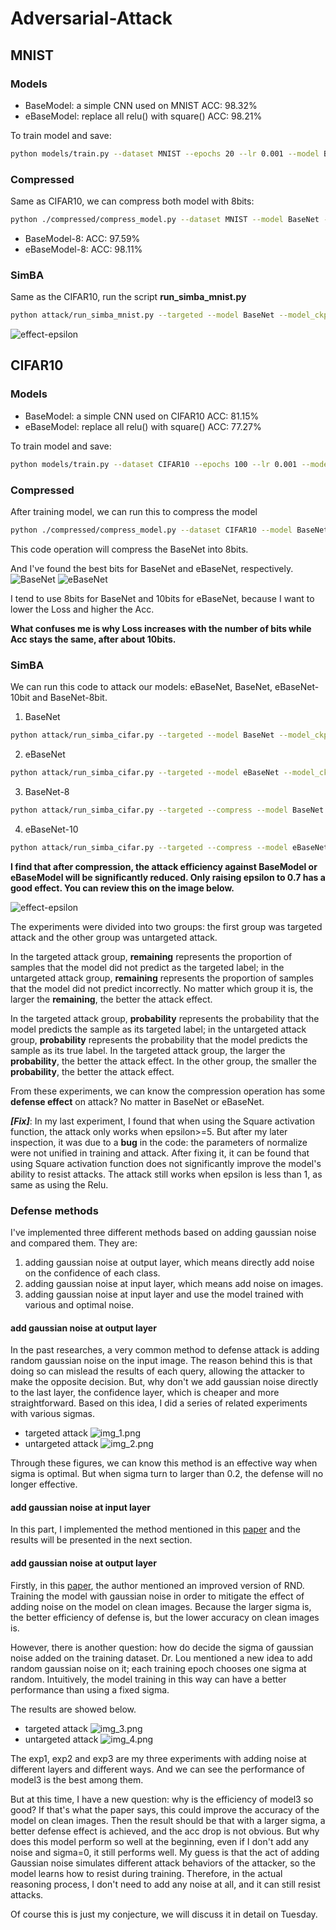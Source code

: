 # Adversarial-Attack

## MNIST

### Models

- BaseModel: a simple CNN used on MNIST ACC: 98.32%
- eBaseModel: replace all relu() with square()   ACC: 98.21%

To train model and save:

```bash
python models/train.py --dataset MNIST --epochs 20 --lr 0.001 --model BaseNet --save_dir ./checkpoint/MNIST/BaseNet.pth
```

### Compressed

Same as CIFAR10, we can compress both model with 8bits:

```bash
python ./compressed/compress_model.py --dataset MNIST --model BaseNet --model_dir ./checkpoint/MNIST/BaseNet.pth --dataset_dir ./data --save_dir ./checkpoint/MNIST/BaseNet-8.pth --act_bits 8 --weight_bits 8
```

- BaseModel-8:   ACC: 97.59%
- eBaseModel-8:  ACC: 98.11%

### SimBA

Same as the CIFAR10, run the script **run_simba_mnist.py**

```bash
python attack/run_simba_mnist.py --targeted --model BaseNet --model_ckpt ./checkpoint/CIFAR10/BaseNet.pth --epsilon 0.2 
```

![effect-epsilon](https://github.com/quliikay/Adversarial-Attack/blob/main/scores/MNIST/images.png?raw=true)

## CIFAR10

### Models

- BaseModel: a simple CNN used on CIFAR10 ACC: 81.15%
- eBaseModel: replace all relu() with square()   ACC: 77.27%

To train model and save:

```bash
python models/train.py --dataset CIFAR10 --epochs 100 --lr 0.001 --model eBaseNet --save_dir ./checkpoint/CIFAR10/eBaseNet.pth
```

### Compressed

After training model, we can run this to compress the model

```bash
python ./compressed/compress_model.py --dataset CIFAR10 --model BaseNet --model_dir ./checkpoint/CIFAR10/BaseNet.pth --dataset_dir ./data --save_dir ./checkpoint/CIFAR10/BaseNet-8.pth --act_bits 8 --weight_bits 8
```

This code operation will compress the BaseNet into 8bits.

And I've found the best bits for BaseNet and eBaseNet, respectively.
![BaseNet](https://github.com/quliikay/Adversarial-Attack/blob/main/compressed/image/BaseNet.png?raw=true)
![eBaseNet](https://github.com/quliikay/Adversarial-Attack/blob/main/compressed/image/eBaseNet.png?raw=true)

I tend to use 8bits for BaseNet and 10bits for eBaseNet, because I want to lower the Loss and higher the Acc.

**What confuses me is why Loss increases with the number of bits while Acc stays the same, after about 10bits.**

### SimBA

We can run this code to attack our models: eBaseNet, BaseNet, eBaseNet-10bit and BaseNet-8bit.

1. BaseNet

```bash
python attack/run_simba_cifar.py --targeted --model BaseNet --model_ckpt ./checkpoint/CIFAR10/BaseNet.pth --epsilon 0.2 
```

2. eBaseNet

```bash
python attack/run_simba_cifar.py --targeted --model eBaseNet --model_ckpt ./checkpoint/CIFAR10/eBaseNet.pth --epsilon 0.2
```

3. BaseNet-8

```bash
python attack/run_simba_cifar.py --targeted --compress --model BaseNet --model_ckpt ./checkpoint/BaseNet-8.pth --epsilon 0.7
```

4. eBaseNet-10

```bash
python attack/run_simba_cifar.py --targeted --compress --model eBaseNet --model_ckpt ./checkpoint/eBaseNet-10.pth --epsilon 0.7
```

**I find that after compression, the attack efficiency against BaseModel or eBaseModel will be significantly reduced.
Only raising epsilon to 0.7 has a good effect. You can review this on the image below.**

![effect-epsilon](https://github.com/quliikay/Adversarial-Attack/blob/main/scores/CIFAR10/images.png?raw=true)

The experiments were divided into two groups: the first group was targeted attack and the other group was untargeted
attack.

In the targeted attack group, **remaining** represents the proportion of samples that the model did not predict as the
targeted label; in the untargeted attack group, **remaining** represents the proportion of samples that the model did
not predict incorrectly. No matter which group it is, the larger the **remaining**, the better the attack effect.

In the targeted attack group, **probability** represents the probability that the model predicts the sample as its
targeted label; in the untargeted attack group, **probability** represents the probability that the model predicts the
sample as its true label. In the targeted attack group, the larger the **probability**, the better the attack effect. In
the other group, the smaller the **probability**, the better the attack effect.

From these experiments, we can know the compression operation has some **defense effect** on attack? No matter in
BaseNet or eBaseNet.

***[Fix]***: In my last experiment, I found that when using the Square activation function, the attack only works when
epsilon>=5. But after my later inspection, it was due to a **bug** in the code: the parameters of normalize were not
unified in training and attack. After fixing it, it can be found that using Square activation function does not
significantly improve the model's ability to resist attacks. The attack still works when epsilon is less than 1, as same
as using the Relu.

### Defense methods

I've implemented three different methods based on adding gaussian noise and compared them. They are:

1. adding gaussian noise at output layer, which means directly add noise on the confidence of each class.
2. adding gaussian noise at input layer, which means add noise on images.
3. adding gaussian noise at input layer and use the model trained with various and optimal noise.

#### add gaussian noise at output layer

In the past researches, a very common method to defense attack is adding random gaussian noise on the input image. The
reason behind this is that doing so can mislead the results of each query, allowing the attacker to make the opposite
decision. But, why don't we add gaussian noise directly to the last layer, the confidence layer, which is cheaper and
more straightforward. Based on this idea, I did a series of related experiments with various sigmas.

- targeted attack
  ![img_1.png](https://github.com/quliikay/Adversarial-Attack/blob/main/attack/image/exp1_targeted.png?raw=true)
- untargeted attack
  ![img_2.png](https://github.com/quliikay/Adversarial-Attack/blob/main/attack/image/exp1_untargeted.png?raw=true)

Through these figures, we can know this method is an effective way when sigma is optimal. But when sigma turn to larger
than 0.2, the defense will no longer effective.

#### add gaussian noise at input layer

In this part, I implemented the method mentioned in
this [paper](https://proceedings.neurips.cc/paper/2021/file/3eb414bf1c2a66a09c185d60553417b8-Paper.pdf) and the results
will be presented in the next section.

#### add gaussian noise at output layer

Firstly, in this [paper](https://proceedings.neurips.cc/paper/2021/file/3eb414bf1c2a66a09c185d60553417b8-Paper.pdf), the
author mentioned an improved version of RND. Training the model with gaussian noise in order to mitigate the effect of
adding noise on the model on clean images. Because the larger sigma is, the better efficiency of defense is, but the
lower accuracy on clean images is.

However, there is another question: how do decide the sigma of gaussian noise added on the training dataset. Dr. Lou
mentioned a new idea to add random gaussian noise on it; each training epoch chooses one sigma at random. Intuitively,
the model training in this way can have a better performance than using a fixed sigma.

The results are showed below.

- targeted attack
  ![img_3.png](https://github.com/quliikay/Adversarial-Attack/blob/main/attack/image/targeted.png?raw=true)
- untargeted attack
  ![img_4.png](https://github.com/quliikay/Adversarial-Attack/blob/main/attack/image/untargeted.png?raw=true)

The exp1, exp2 and exp3 are my three experiments with adding noise at different layers and different ways. And we can
see the performance of model3 is the best among them.

But at this time, I have a new question: why is the efficiency of model3 so good? If that's what the paper says, this
could improve the accuracy of the model on clean images. Then the result should be that with a larger sigma, a better
defense effect is achieved, and the acc drop is not obvious. But why does this model perform so well at the beginning,
even if I don't add any noise and sigma=0, it still performs well. My guess is that the act of adding Gaussian noise
simulates different attack behaviors of the attacker, so the model learns how to resist during training. Therefore, in
the actual reasoning process, I don't need to add any noise at all, and it can still resist attacks.

Of course this is just my conjecture, we will discuss it in detail on Tuesday.